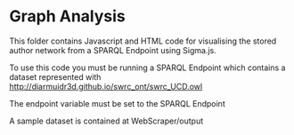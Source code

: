 # Graph Analysis

This folder contains Javascript and HTML code for visualising the stored author network from a SPARQL Endpoint using Sigma.js.

To use this code you must be running a SPARQL Endpoint which contains a dataset represented with http://diarmuidr3d.github.io/swrc_ont/swrc_UCD.owl

The endpoint variable must be set to the SPARQL Endpoint

A sample dataset is contained at WebScraper/output
